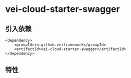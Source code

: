 # vei-cloud-starter-swagger
## 引入依赖

    
    <dependency>
        <groupId>io.github.veiframework</groupId>
        <artifactId>vei-cloud-starter-swagger</artifactId>
    </dependency>
    


## 特性